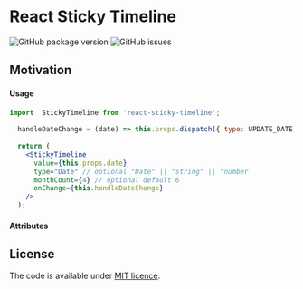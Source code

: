 # React Sticky Timeline

![GitHub package version](https://img.shields.io/github/package-json/v/GaryGolf/react-sticky-timeline.svg?style=plastic)
![GitHub issues](https://img.shields.io/github/issues/GaryGolf/react-sticky-timeline.svg?style=plastic)


## Motivation

#### Usage

```jsx
import  StickyTimeline from 'react-sticky-timeline';
  
  handleDateChange = (date) => this.props.dispatch({ type: UPDATE_DATE, payload: { date } });
  
  return (
    <StickyTimeline
      value={this.props.date}
      type="Date" // optional "Date" || "string" || "number
      monthCount={4} // optional default 6
      onChange={this.handleDateChange}
    />
  );
```

#### Attributes

## License

The code is available under [MIT licence](LICENSE).